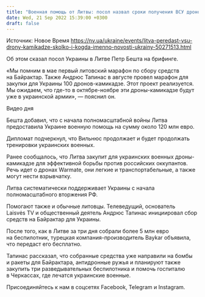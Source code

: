 ```yaml
---
title: "Военная помощь от Литвы: посол назвал сроки получения ВСУ дронов-камикадзе"
date: Wed, 21 Sep 2022 15:39:00 +0300
draft: false
---
```

Источник: Новое Время https://nv.ua/ukraine/events/litva-peredast-vsu-drony-kamikadze-skolko-i-kogda-imenno-novosti-ukrainy-50271513.html


 Об этом сказал посол Украины в Литве Петр Бешта на брифинге.

«Мы помним в мае первый литовский марафон по сбору средств на Байрактар. Также Андрюс Тапинас в августе провел марафон для закупки для Украины 100 дронов-камикадзе. Этот проект реализуется. Мы ожидаем, что где-то в октябре-ноябре эти дроны-камикадзе будут уже в украинской армии», — пояснил он.

 Видео дня   

Бешта добавил, что с начала полномасштабной войны Литва предоставила Украине военную помощь на сумму около 120 млн евро.

Дипломат подчеркнул, что Вильнюс продолжает и будет продолжать тренировки украинских военных.

Ранее сообщалось, что Литва закупит для украинских военных дроны-камикадзе для эффективной борьбы против российских оккупантов. Речь идет о дронах Warmate, они легкие и транспортабельные, а также могут нести взрывчатку.

Литва систематически поддерживает Украины с начала полномасштабного вторжения РФ.

Помогают также и обычные литовцы. Телеведущий, основатель Laisvės TV и общественный деятель Андрюс Тапинас инициировал сбор средств на Байрактар для Украины.

После того, как в Литве за три дня собрали более 5 млн евро на беспилотник, турецкая компания-производитель Baykar объявила, что передаст его бесплатно.

Тапинас рассказал, что собранные средства уже направили на бомбы и ракеты для Байрактара, антидронные ружья и планируют также закупить три разведывательных беспилотника и помочь госпиталю в Черкассах, где лечатся украинские военные.

Присоединяйтесь к нам в соцсетях Facebook, Telegram и Instagram.
